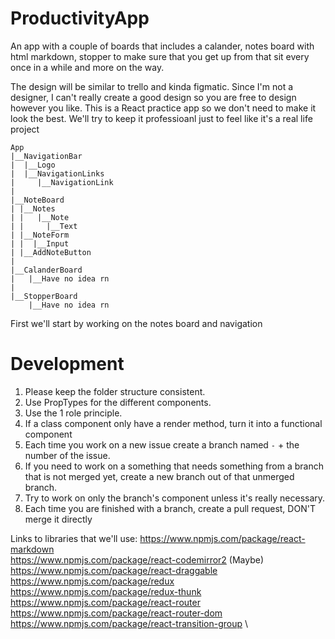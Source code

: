 # ProductivityApp

An app with a couple of boards that includes a calander, notes board with html markdown, stopper to make sure that you get up from that sit every once in a while and more on the way.

The design will be similar to trello and kinda figmatic. Since I'm not a designer, I can't really create a good design so you are free to design however you like. 
This is a React practice app so we don't need to make it look the best.
We'll try to keep it professioanl just to feel like it's a real life project

```
App
|__NavigationBar
|  |__Logo
|  |__NavigationLinks
|     |__NavigationLink
|
|__NoteBoard
| |__Notes
| |   |__Note
| |     |__Text
| |__NoteForm
| |  |__Input
| |__AddNoteButton
|
|__CalanderBoard
|   |__Have no idea rn
|
|__StopperBoard
    |__Have no idea rn
```
    
First we'll start by working on the notes board and navigation

# Development
1. Please keep the folder structure consistent.
2. Use PropTypes for the different components.
3. Use the 1 role principle.
4. If a class component only have a render method, turn it into a functional component
5. Each time you work on a new issue create a branch named `-` + the number of the issue.
6. If you need to work on a something that needs something from a branch that is not merged yet, create a new branch out of that unmerged branch.
7. Try to work on only the branch's component unless it's really necessary.
8. Each time you are finished with a branch, create a pull request, DON'T merge it directly

Links to libraries that we'll use:
https://www.npmjs.com/package/react-markdown \
https://www.npmjs.com/package/react-codemirror2 (Maybe) \
https://www.npmjs.com/package/react-draggable \
https://www.npmjs.com/package/redux \
https://www.npmjs.com/package/redux-thunk \
https://www.npmjs.com/package/react-router \
https://www.npmjs.com/package/react-router-dom \
https://www.npmjs.com/package/react-transition-group \
